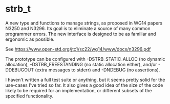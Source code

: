 # strb_t
A new type and functions to manage strings, as proposed in WG14 papers N3250 and N3296. Its goal is to eliminate a source of many common programmer errors. The new interface is designed to be as familiar and ergonomic as possible.

See https://www.open-std.org/jtc1/sc22/wg14/www/docs/n3296.pdf

The prototype can be configured with -DSTRB_STATIC_ALLOC (no dynamic allocation), -DSTRB_FREESTANDING (no static allocation either), and/or -DDEBUGOUT (extra messages to stderr) and -DNDEBUG (no assertions).

I haven't written a full test suite or anything, but it seems pretty solid for the use-cases I've tried so far. It also gives a good idea of the size of the code likely to be required for an implementation, or different subsets of the specified functionality.
